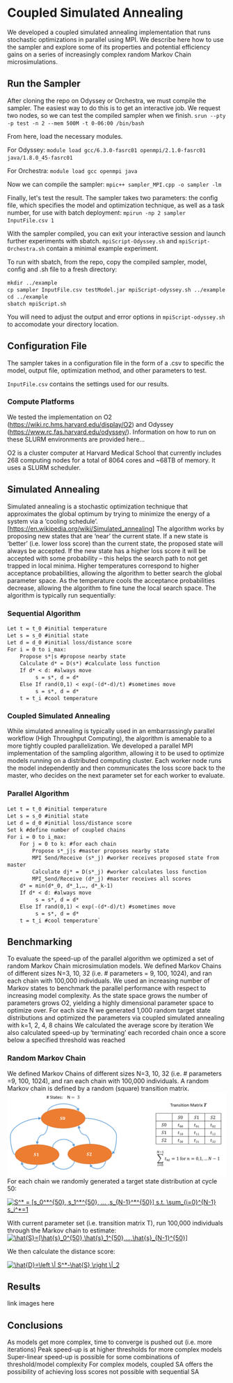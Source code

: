 # Coupled Simulated Annealing
We developed a coupled simulated annealing implementation that runs stochastic optimizations in parallel using MPI.  We describe here how to use the sampler and explore some of its properties and potential efficiency gains on a series of increasingly complex random Markov Chain microsimulations.

## Run the Sampler
After cloning the repo on Odyssey or Orchestra, we must compile the sampler. The easiest way to do this is to get an interactive job. We request two nodes, so we can test the compiled sampler when we finish.
`srun --pty -p test -n 2 --mem 500M -t 0-06:00 /bin/bash`

From here, load the necessary modules. 

For Odyssey:
`module load gcc/6.3.0-fasrc01 openmpi/2.1.0-fasrc01 java/1.8.0_45-fasrc01`

For Orchestra:
`module load gcc openmpi java`

Now we can compile the sampler:
`mpic++ sampler_MPI.cpp -o sampler -lm`

Finally, let's test the result. The sampler takes two parameters: the config file, which specifies the model and optimization technique, as well as a task number, for use with batch deployment:
`mpirun -np 2 sampler InputFile.csv 1`

With the sampler compiled, you can exit your interactive session and launch further experiments with sbatch. `mpiScript-Odyssey.sh` and `mpiScript-Orchestra.sh` contain a minimal example experiment.

To run with sbatch, from the repo, copy the compiled sampler, model, config and .sh file to a fresh directory:
```
mkdir ../example
cp sampler InputFile.csv testModel.jar mpiScript-odyssey.sh ../example
cd ../example
sbatch mpiScript.sh
```
You will need to adjust the output and error options in `mpiScript-odyssey.sh` to accomodate your directory location.

## Configuration File
The sampler takes in a configuration file in the form of a .csv to specific the model, output file, optimization method, and other parameters to test.

`InputFile.csv` contains the settings used for our results.

### Compute Platforms
We tested the implementation on O2 (https://wiki.rc.hms.harvard.edu/display/O2) and Odyssey (https://www.rc.fas.harvard.edu/odyssey/).  Information on how to run on these SLURM environments are provided here…

O2 is a cluster computer at Harvard Medical School that currently includes 268 computing nodes for a total of 8064 cores and ~68TB of memory.  It uses a SLURM scheduler.


## Simulated Annealing
Simulated annealing is a stochastic optimization technique that approximates the global optimum by trying to minimize the energy of a system via a ‘cooling schedule’.  [https://en.wikipedia.org/wiki/Simulated_annealing]
The algorithm works by proposing new states that are ‘near’ the current state.  If a new state is ‘better’ (i.e. lower loss score) than the current state, the proposed state will always be accepted.  If the new state has a higher loss score it will be accepted with some probability – this helps the search path to not get trapped in local minima.  Higher temperatures correspond to higher acceptance probabilities, allowing the algorithm to better search the global parameter space.  As the temperature cools the acceptance probabilities decrease, allowing the algorithm to fine tune the local search space.
The algorithm is typically run sequentially:
### Sequential Algorithm
```
Let t = t_0 #initial temperature   
Let s = s_0 #initial state   
Let d = d_0 #initial loss/distance score   
For i = 0 to i_max:   
	Propose s*|s #propose nearby state   
	Calculate d* = D(s*) #calculate loss function   
	If d* < d: #always move   
		 s = s*, d = d*   
	Else If rand(0,1) < exp(-(d*-d)/t) #sometimes move   
		 s = s*, d = d*   
	t = t_i #cool temperature
```
### Coupled Simulated Annealing
While simulated annealing is typically used in an embarrassingly parallel workflow (High Throughput Computing), the algorithm is amenable to a more tightly coupled parallelization.  We developed a parallel MPI implementation of the sampling algorithm, allowing it to be used to optimize models running on a distributed computing cluster.  Each worker node runs the model independently and then communicates the loss score back to the master, who decides on the next parameter set for each worker to evaluate.
### Parallel Algorithm
```
Let t = t_0 #initial temperature
Let s = s_0 #initial state
Let d = d_0 #initial loss/distance score
Set k #define number of coupled chains
For i = 0 to i_max:
	For j = 0 to k: #for each chain
		Propose s*_j|s #master proposes nearby state
		MPI Send/Receive (s*_j) #worker receives proposed state from master
		Calculate dj* = D(s*_j) #worker calculates loss function
		MPI_Send/Receive (d*_j) #master receives all scores
	d* = min(d*_0, d*_1,…, d*_k-1)
	If d* < d: #always move
		 s = s*, d = d*
	Else If rand(0,1) < exp(-(d*-d)/t) #sometimes move
		 s = s*, d = d*
	t = t_i #cool temperature`
```
## Benchmarking
To evaluate the speed-up of the parallel algorithm we optimized a set of random Markov Chain microsimulation models. We defined Markov Chains of different sizes N=3, 10, 32  (i.e. # parameters = 9, 100, 1024), and ran each chain with 100,000 individuals.  We used an increasing number of Markov states to benchmark the parallel performance with respect to increasing model complexity.  As the state space grows the number of parameters grows O2, yielding a highly dimensional parameter space to optimize over.
For each size N we generated 1,000 random target state distributions and optimized the parameters via coupled simulated annealing with k=1, 2, 4, 8 chains
We calculated the average score by iteration
We also calculated speed-up by ‘terminating’ each recorded chain once a score below a specified threshold was reached

### Random Markov Chain
We defined Markov Chains of different sizes N=3, 10, 32  (i.e. # parameters =9, 100, 1024), and ran each chain with 100,000 individuals.  A random Markov chain is defined by a random (square) transition matrix.
![Markov Chain](/images/markov.png)
For each chain we randomly generated a target state distribution at cycle 50:

<a href="https://www.codecogs.com/eqnedit.php?latex=S^*&space;=&space;[s_0^*^{50},&space;s_1^*^{50},&space;...&space;,s_{N-1}^*^{50}]&space;s.t.&space;\sum_{i=0}^{N-1}&space;s_i^*=1" target="_blank"><img src="https://latex.codecogs.com/gif.latex?S^*&space;=&space;[s_0^*^{50},&space;s_1^*^{50},&space;...&space;,s_{N-1}^*^{50}]&space;s.t.&space;\sum_{i=0}^{N-1}&space;s_i^*=1" title="S^* = [s_0^*^{50}, s_1^*^{50}, ... ,s_{N-1}^*^{50}] s.t. \sum_{i=0}^{N-1} s_i^*=1" /></a>

With current parameter set (i.e. transition matrix T), run 100,000 individuals through the Markov chain to estimate:
<a href="https://www.codecogs.com/eqnedit.php?latex=\hat{S}=[\hat{s}_0^{50},\hat{s}_1^{50},...,\hat{s}_{N-1}^{50}]" target="_blank"><img src="https://latex.codecogs.com/gif.latex?\hat{S}=[\hat{s}_0^{50},\hat{s}_1^{50},...,\hat{s}_{N-1}^{50}]" title="\hat{S}=[\hat{s}_0^{50},\hat{s}_1^{50},...,\hat{s}_{N-1}^{50}]" /></a>

We then calculate the distance score:

<a href="https://www.codecogs.com/eqnedit.php?latex=\hat{D}=\left&space;\|&space;S^*-\hat{S}&space;\right&space;\|_2" target="_blank"><img src="https://latex.codecogs.com/gif.latex?\hat{D}=\left&space;\|&space;S^*-\hat{S}&space;\right&space;\|_2" title="\hat{D}=\left \| S^*-\hat{S} \right \|_2" /></a>

## Results
link images here

## Conclusions
As models get more complex, time to converge is pushed out (i.e. more iterations)
Peak speed-up is at higher thresholds for more complex models
Super-linear speed-up is possible for some combinations of threshold/model complexity
For complex models, coupled SA offers the possibility of achieving loss scores not possible with sequential SA
